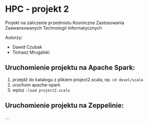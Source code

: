 # HPC - projekt 2
Projekt na zaliczenie przedmiotu Kosmiczne Zastosowania Zaawansowanych Technologii Informatycznych

Autorzy:
* Dawid Czubak
* Tomasz Mrugalski

## Uruchomienie projektu na Apache Spark:

1. przejdź do katalogu z plikiem project2.scala, np. `cd devel/scala`
1. uruchom apache-spark
1. wpisz `:load project2.scala`

## Uruchomienie projektu na Zeppelinie:

...
